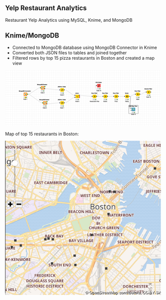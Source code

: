 ## Yelp Restaurant Analytics
Restaurant Yelp Analytics using MySQL, Knime, and MongoDB

## Knime/MongoDB
* Connected to MongoDB database using MongoDB Connector in Knime
* Converted both JSON files to tables and joined together
* Filtered rows by top 15 pizza restaurants in Boston and created a map view

![alt text](https://github.com/mkimball14/yelp_analytics/blob/main/images/Knime%20Workflow.png "Knime Workflow")

Map of top 15 restaurants in Boston: 

![alt text](https://github.com/mkimball14/yelp_analytics/blob/main/images/BostonMap.png "Boston Map")
